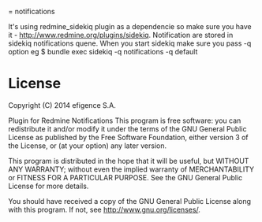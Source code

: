 = notifications

It's using redmine_sidekiq plugin as a dependencie so make sure you have it - http://www.redmine.org/plugins/sidekiq.
Notification are stored in sidekiq notifications quene. When you start sidekiq make sure you pass -q option eg
  $ bundle exec sidekiq -q notifications -q default



# License
Copyright (C) 2014  efigence S.A.

Plugin for Redmine Notifications
This program is free software: you can redistribute it and/or modify
it under the terms of the GNU General Public License as published by
the Free Software Foundation, either version 3 of the License, or
(at your option) any later version.

This program is distributed in the hope that it will be useful,
but WITHOUT ANY WARRANTY; without even the implied warranty of
MERCHANTABILITY or FITNESS FOR A PARTICULAR PURPOSE.  See the
GNU General Public License for more details.

You should have received a copy of the GNU General Public License
along with this program.  If not, see <http://www.gnu.org/licenses/>.
